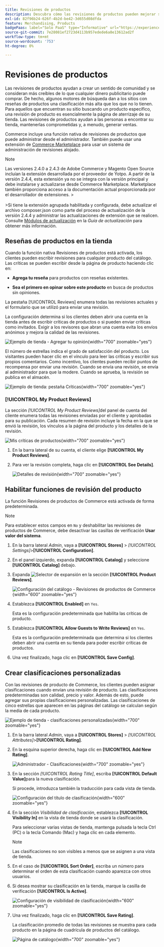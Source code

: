 ```yaml
---
title: Revisiones de productos
description: Descubra cómo las revisiones de productos pueden mejorar su tienda y dar más credibilidad a sus productos.
exl-id: 82f96b24-626f-4b2d-be42-3d655d08dfda
feature: Merchandising, Products
badgePaas: label="Solo PaaS" type="Informative" url="https://experienceleague.adobe.com/en/docs/commerce/user-guides/product-solutions" tooltip="Se aplica solo a proyectos de Adobe Commerce en la nube (infraestructura PaaS administrada por Adobe) y a proyectos locales."
source-git-commit: 7e28081ef2723d4113b957edede6a8e13612ad2f
workflow-type: tm+mt
source-wordcount: '753'
ht-degree: 0%

---
```


# Revisiones de productos

Las revisiones de productos ayudan a crear un sentido de comunidad y se consideran más creíbles de lo que cualquier dinero publicitario puede comprar. De hecho, algunos motores de búsqueda dan a los sitios con reseñas de productos una clasificación más alta que los que no lo tienen. Para aquellos que encuentran su sitio buscando un producto específico, una revisión de producto es esencialmente la página de aterrizaje de su tienda. Las revisiones de productos ayudan a las personas a encontrar su tienda, mantenerlas comprometidas y, a menudo, generar ventas.

Commerce incluye una función nativa de revisiones de productos que puede administrar desde el administrador. También puede usar una extensión de [Commerce Marketplace](../getting-started/commerce-marketplace.md) para usar un sistema de administración de revisiones alojado.

>[!NOTE]
>
>Las versiones 2.4.0 a 2.4.3 de Adobe Commerce y Magento Open Source incluían la extensión desarrollada por el proveedor de Yotpo. A partir de la versión 2.4.4, esta extensión ya no se integra con la versión principal y debe instalarse y actualizarse desde Commerce Marketplace. Marketplace también proporciona acceso a la documentación actual proporcionada por el desarrollador de extensiones.
>&#x200B;><br><br>
>&#x200B;>Si tiene la extensión agrupada habilitada y configurada, debe actualizar el archivo composer.json como parte del proceso de actualización de la versión 2.4.4 y administrar las actualizaciones de extensión que se realicen. Consulte [Módulos de actualización](https://experienceleague.adobe.com/docs/commerce-operations/upgrade-guide/modules/upgrade.html) en la _Guía de actualización_ para obtener más información.

## Reseñas de productos en la tienda

Cuando la función nativa Revisiones de productos está activada, los clientes pueden escribir revisiones para cualquier producto del catálogo. Las críticas se pueden escribir desde la página de producto haciendo clic en:

- **Agrega tu reseña** para productos con reseñas existentes.

- **Sea el primero en opinar sobre este producto** en busca de productos sin opiniones.

La pestaña [!UICONTROL Reviews] enumera todas las revisiones actuales y el formulario que se utilizó para enviar una revisión.

La configuración determina si los clientes deben abrir una cuenta en la tienda antes de escribir críticas de productos o si pueden enviar críticas como invitados. Exigir a los revisores que abran una cuenta evita los envíos anónimos y mejora la calidad de las revisiones.

![Ejemplo de tienda - Agregar tu opinión](./assets/storefront-review-this-product.png){width="700" zoomable="yes"}

El número de estrellas indica el grado de satisfacción del producto. Los visitantes pueden hacer clic en el vínculo para leer las críticas y escribir sus propios comentarios. Como incentivo, los clientes pueden recibir puntos de recompensa por enviar una revisión. Cuando se envía una revisión, se envía al administrador para que la modere. Cuando se aprueba, la revisión se publica en el almacén.

![Ejemplo de tienda: pestaña Críticas](./assets/storefront-reviews-tab.png){width="700" zoomable="yes"}

### [!UICONTROL My Product Reviews]

La sección _[!UICONTROL My Product Reviews]_&#x200B;del panel de cuenta del cliente enumera todas las revisiones enviadas por el cliente y aprobadas para su publicación. Cada resumen de revisión incluye la fecha en la que se envió la revisión, los vínculos a la página del producto y los detalles de la revisión.

![Mis críticas de productos](./assets/account-dashboard-my-product-reviews.png){width="700" zoomable="yes"}

1. En la barra lateral de su cuenta, el cliente elige **[!UICONTROL My Product Reviews]**.

1. Para ver la revisión completa, haga clic en **[!UICONTROL See Details]**.

   ![Detalles de revisión](./assets/account-dashboard-my-product-reviews-details.png){width="700" zoomable="yes"}

## Habilitar funciones de revisión del producto

La función Revisiones de productos de Commerce está activada de forma predeterminada.

>[!NOTE]
>
>Para establecer estos campos en `No` y deshabilitar las revisiones de productos de Commerce, debe desactivar las casillas de verificación **Usar valor del sistema**.

1. En la barra lateral _Admin_, vaya a **[!UICONTROL Stores]** > _[!UICONTROL Settings]_>**[!UICONTROL Configuration]**.

1. En el panel izquierdo, expanda **[!UICONTROL Catalog]** y seleccione **[!UICONTROL Catalog]** debajo.

1. Expanda ![Selector de expansión](../assets/icon-display-expand.png) en la sección **[!UICONTROL Product Reviews]**.

   ![Configuración del catálogo - Revisiones de productos de Commerce](../configuration-reference/catalog/assets/catalog-product-reviews.png){width="600" zoomable="yes"}

1. Establezca **[!UICONTROL Enabled]** en `Yes`.

   Esta es la configuración predeterminada que habilita las críticas de producto.

1. Establezca **[!UICONTROL Allow Guests to Write Reviews]** en `Yes`.

   Esta es la configuración predeterminada que determina si los clientes deben abrir una cuenta en su tienda para poder escribir críticas de productos.

1. Una vez finalizado, haga clic en **[!UICONTROL Save Config]**.

## Crear clasificaciones personalizadas

Con las revisiones de producto de Commerce, los clientes pueden asignar clasificaciones cuando envían una revisión de producto. Las clasificaciones predeterminadas son calidad, precio y valor. Además de esto, puede agregar sus propias clasificaciones personalizadas. Las clasificaciones de cinco estrellas que aparecen en las páginas del catálogo se calculan según la media de cada producto.

![Ejemplo de tienda - clasificaciones personalizadas](./assets/attribute-custom-ratings-review.png){width="700" zoomable="yes"}

1. En la barra lateral _Admin_, vaya a **[!UICONTROL Stores]** > _[!UICONTROL Attributes]_>**[!UICONTROL Rating]**.

1. En la esquina superior derecha, haga clic en **[!UICONTROL Add New Rating]**.

   ![Administrador - Clasificaciones](./assets/product-reviews-rating.png){width="700" zoomable="yes"}

1. En la sección _[!UICONTROL Rating Title]_, escriba **[!UICONTROL Default Value]**&#x200B;para la nueva clasificación.

   Si procede, introduzca también la traducción para cada vista de tienda.

   ![Configuración del título de clasificación](./assets/product-rating-title.png){width="600" zoomable="yes"}

1. En la sección _Visibilidad de clasificación_, establezca **[!UICONTROL Visibility In]** en la vista de tienda donde se usará la clasificación.

   Para seleccionar varias vistas de tienda, mantenga pulsada la tecla Ctrl (PC) o la tecla Comando (Mac) y haga clic en cada elemento.

   >[!NOTE]
   >
   >Las clasificaciones no son visibles a menos que se asignen a una vista de tienda.

1. En el caso de **[!UICONTROL Sort Order]**, escriba un número para determinar el orden de esta clasificación cuando aparezca con otros usuarios.

1. Si desea mostrar su clasificación en la tienda, marque la casilla de verificación **[!UICONTROL Is Active]**.

   ![Configuración de visibilidad de clasificación](./assets/product-rating-visibility.png){width="600" zoomable="yes"}

1. Una vez finalizado, haga clic en **[!UICONTROL Save Rating]**.

   La clasificación promedio de todas las revisiones se muestra para cada producto en la página de cuadrícula de productos del catálogo.

   ![Página de catálogo](./assets/catalog-rating-page.png){width="700" zoomable="yes"}
